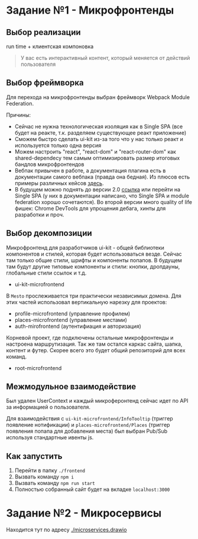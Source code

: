 # Задание №1 - Микрофронтенды

## Выбор реализации

run time + клиентская компоновка

> У вас есть интерактивный контент, который меняется от действий пользователя

## Выбор фреймворка

Для перехода на микрофронтенды выбран фреймворк Webpack Module Federation.

Причины:
* Сейчас не нужна технологическая изоляция как в Single SPA (все будет на реакте, т.к. разделяем существующее реакт приложение)
* Сможем быстро сделать ui-kit из-за того что у нас только реакт и используется только одна версия
* Можем настроить "react", "react-dom" и "react-router-dom" как shared-dependecy тем самым оптимизировать размер итоговых бандлов микрофронтендов
* Вебпак привычен в работе, а документация плагина есть в документации самого вебпака (правда она бедная). Из плюсов есть примеры различных кейсов [здесь](https://module-federation.io/blog/announcement.html).
* В будущем можно поднять до версии 2.0 [ссылка](https://module-federation.io/blog/announcement.html) или перейти на Single SPA (у них в документации написано, что Single SPA и module federation хорошо сочетаются). Во второй версии много quality of life фишек: Chrome DevTools для упрощения дебага, хинты для разработки и проч.

## Выбор декомпозиции

Микрофронтенд для разработчиков ui-kit - общей библиотеки компонентов и стилей, которая будет использоваться везде. Сейчас там только общие стили, шрифты и компоненты попапов. В будущем там будут другие типовые компоненты и стили: кнопки, дропдауны, глобальные стили ссылок и т.д. 
- ui-kit-microfrontend

В `Mesto` прослеживается три практически независимых домена. Для этих частей использовал вертикальную нарезку для проектов:
- profile-microfrontend (управление профилем)
- places-microfrontend (управление местами)
- auth-mirofrontend (аутентифиация и авторизация)

Корневой проект, где подключены остальные микрофронтенды и настроена маршрутизация. Так же там остался каркас сайта, шапка, контент и футер. Скорее всего это будет общий репозиторий для всех команд.
- root-microfrontend

## Межмодульное взаимодействие

Был удален UserContext и каждый микроферонтенд сейчас идет по API за информацией о пользователя.

Для взаимодействия с `ui-kit-microfrontend/InfoTooltip` (триггер появление нотификации) и `places-microfrontend/Places` (триггер появления попапа для добавления места) был выбран Pub/Sub используя стандартные ивенты js.

## Как запустить

1. Перейти в папку `./frontend`
2. Вызвать команду `npm i`
3. Вызвать команду `npm run start`
3. Полностью собранный сайт будет на вкладке `localhost:3000`

# Задание №2 - Микросервисы

Находится тут по адресу [./microservices.drawio](./microservices.drawio)